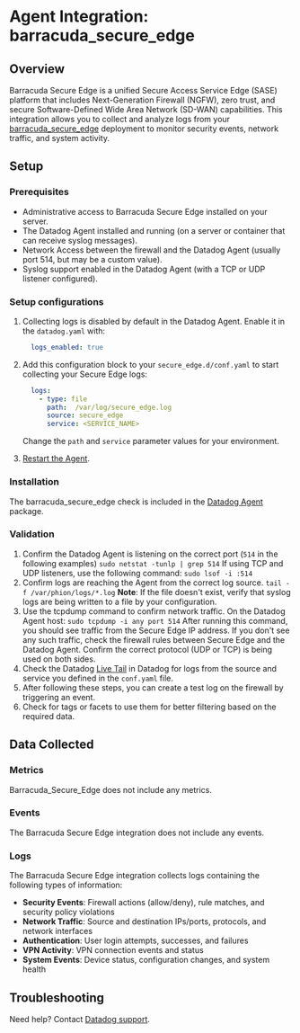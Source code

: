 # Agent Integration: barracuda_secure_edge

## Overview

Barracuda Secure Edge is a unified Secure Access Service Edge (SASE) platform that includes Next-Generation Firewall (NGFW), zero trust, and secure Software-Defined Wide Area Network (SD-WAN) capabilities. This integration allows you to collect and analyze logs from your [barracuda_secure_edge][4] deployment to monitor security events, network traffic, and system activity.

## Setup
### Prerequisites

- Administrative access to Barracuda Secure Edge installed on your server.
- The Datadog Agent installed and running (on a server or container that can receive syslog messages).
- Network Access between the firewall and the Datadog Agent (usually port 514, but may be a custom value).
- Syslog support enabled in the Datadog Agent (with a TCP or UDP  listener configured).

### Setup configurations
1. Collecting logs is disabled by default in the Datadog Agent. Enable it in the `datadog.yaml` with:

    ```yaml
      logs_enabled: true
    ```
2. Add this configuration block to your `secure_edge.d/conf.yaml` to start collecting your Secure Edge logs:

    ```yaml
      logs:
        - type: file
          path:  /var/log/secure_edge.log
          source: secure_edge
          service: <SERVICE_NAME>
    ```

    Change the `path` and `service` parameter values for your environment.

3. [Restart the Agent][3].

### Installation

The barracuda_secure_edge check is included in the [Datadog Agent][2] package.

### Validation

1. Confirm the Datadog Agent is listening on the correct port (`514` in the following examples)
    `sudo netstat -tunlp | grep 514`
    If using TCP and UDP listeners, use the following command:
    `sudo lsof -i :514`
2. Confirm logs are reaching the Agent from the correct log source.
    `tail -f /var/phion/logs/*.log`
**Note**: If the file doesn't exist, verify that syslog logs are being written to a file by your configuration.
3. Use the tcpdump command to confirm network traffic. On the Datadog Agent host:
    `sudo tcpdump -i any port 514`
After running this command, you should see traffic from the Secure Edge IP address. If you don't see any such traffic, check the firewall rules between Secure Edge and the Datadog Agent. Confirm the correct protocol (UDP or TCP) is being used on both sides.
4. Check the Datadog [Live Tail][5] in Datadog for logs from the source and service you defined in the `conf.yaml` file.
5. After following these steps, you can create a test log on the firewall by triggering an event.
6. Check for tags or facets to use them for better filtering based on the required data.

## Data Collected
### Metrics
Barracuda_Secure_Edge does not include any metrics.

### Events
The Barracuda Secure Edge integration does not include any events.

### Logs
The Barracuda Secure Edge integration collects logs containing the following types of information:
- **Security Events**: Firewall actions (allow/deny), rule matches, and security policy violations
- **Network Traffic**: Source and destination IPs/ports, protocols, and network interfaces
- **Authentication**: User login attempts, successes, and failures
- **VPN Activity**: VPN connection events and status
- **System Events**: Device status, configuration changes, and system health

## Troubleshooting

Need help? Contact [Datadog support][1].

[1]: https://docs.datadoghq.com/help/
[2]: /account/settings/agent/latest
[3]: https://docs.datadoghq.com/agent/guide/agent-commands/#start-stop-and-restart-the-agent
[4]: https://www.barracuda.com/products/network-protection/secureedge
[5]: /logs/livetail